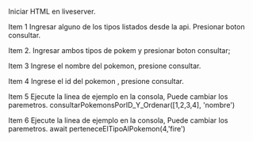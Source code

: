 Iniciar HTML en liveserver. 

Item 1 
Ingresar alguno de los tipos listados desde la api.
Presionar boton consultar.

Item 2.
Ingresar ambos tipos de pokem y presionar boton consultar;

Item 3
Ingrese el nombre del pokemon, presione consultar.

Item 4
Ingrese el id del pokemon , presione consultar.

Item 5 
Ejecute la linea de ejemplo en la consola, Puede cambiar los paremetros.
consultarPokemonsPorID_Y_Ordenar([1,2,3,4], 'nombre')

Item 6
Ejecute la linea de ejemplo en la consola, Puede cambiar los paremetros.
await perteneceElTipoAlPokemon(4,'fire')